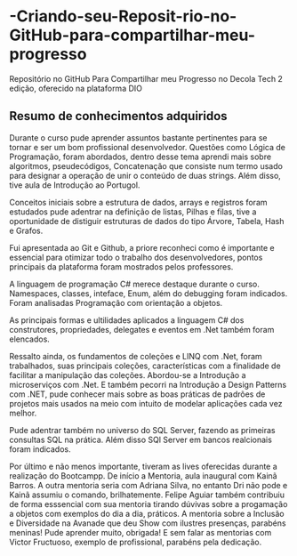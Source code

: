 # -Criando-seu-Reposit-rio-no-GitHub-para-compartilhar-meu-progresso
Repositório no GitHub Para Compartilhar meu Progresso no Decola Tech 2 edição, oferecido na plataforma DIO
## Resumo de conhecimentos adquiridos 

Durante o curso pude aprender assuntos bastante pertinentes
para se tornar e ser um bom profissional desenvolvedor.
Questões como Lógica de Programação, foram 
abordados, dentro desse tema aprendi mais sobre algoritmos, 
pseudecódigos, Concatenação que consiste num termo usado 
para designar a operação de unir o conteúdo de duas strings.
Além disso, tive aula de Introdução ao Portugol.

Conceitos iniciais sobre a estrutura de dados, arrays e registros foram estudados
pude adentrar na definição de listas, Pilhas e filas, tive a oportunidade de distiguir estruturas
de dados do tipo Árvore, Tabela, Hash e Grafos.

Fui apresentada ao Git e Github, a priore reconheci como é importante e essencial para otimizar
todo o trabalho dos desenvolvedores, pontos principais da plataforma foram mostrados pelos professores.

A linguagem de programação C# merece destaque durante o curso.
Namespaces, classes, inteface, Enum, além do debugging foram indicados. Foram analisadas Programação com orientação a objetos.

As principais formas e ultilidades aplicados a linguagem C# dos construtores, propriedades, delegates e eventos em .Net também foram elencados.

Ressalto ainda, os fundamentos de coleções e LINQ com .Net, foram trabalhados, suas principais coleções, características com a finalidade de facilitar
a manipulação das coleções. Abordou-se a Introdução a microserviços com .Net. E também pecorri na Introdução a Design Patterns com .NET, pude conhecer mais 
sobre as boas práticas de padrões de projetos mais usados na meio com intuito de modelar aplicações cada vez melhor.

Pude adentrar também no universo do SQL Server, fazendo as primeiras consultas SQL na prática. Além disso SQl Server em bancos realcionais foram indicados.

Por último e não menos importante, tiveram as lives oferecidas durante a realização do Bootcampp. De início a Mentoria, aula inaugural com Kainã Barros. A outra mentoria seria com Adriana Silva, no entanto Dri não pode e Kainã assumiu o comando, brilhatemente.
Felipe Aguiar também contribuiu de forma esssencial com sua mentoria tirando dúvivas sobre a progamação a objetos com exemplos do dia a dia, práticos.
A mentoria sobre a Inclusão e Diversidade na Avanade que deu Show com ilustres presenças, parabéns meninas! Pude aprender muito, obrigada!
E sem falar as mentorias com Victor Fructuoso, exemplo de profissional, parabéns pela dedicação.
